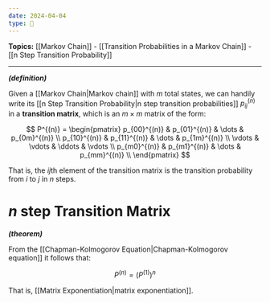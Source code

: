 ```yaml
---
date: 2024-04-04
type: 🧠
---
```


**Topics:** [[Markov Chain]] - [[Transition Probabilities in a Markov Chain]] - [[n Step Transition Probability]]

---

_**(definition)**_

Given a [[Markov Chain|Markov chain]] with $m$ total states, we can handily write its [[n Step Transition Probability|n step transition probabilities]] $p_{ij}^{(n)}$ in a **transition matrix**, which is an $m \times m$ matrix of the form:

$$
P^{(n)} =
\begin{pmatrix}
p_{00}^{(n)} & p_{01}^{(n)} & \dots & p_{0m}^{(n)} \\
p_{10}^{(n)} & p_{11}^{(n)} & \dots & p_{1m}^{(n)} \\
\vdots & \vdots & \ddots & \vdots \\
p_{m0}^{(n)} & p_{m1}^{(n)} & \dots & p_{mm}^{(n)} \\
\end{pmatrix}
$$

That is, the $ij$th element of the transition matrix is the transition probability from $i$ to $j$ in $n$ steps.

# $n$ step Transition Matrix

_**(theorem)**_

From the [[Chapman-Kolmogorov Equation|Chapman-Kolmogorov equation]] it follows that:

$$
P^{(n)} = \left( P^{(1)} \right)^{n}
$$

That is, [[Matrix Exponentiation|matrix exponentiation]].
